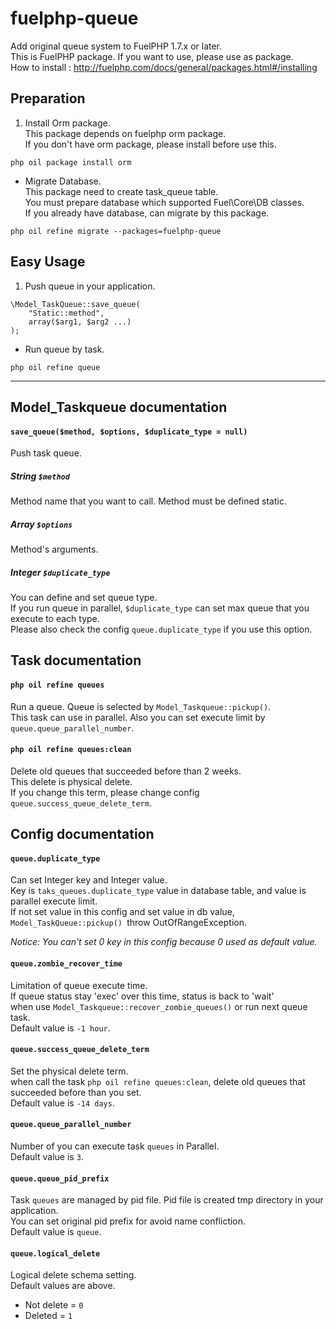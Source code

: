 # fuelphp-queue
Add original queue system to FuelPHP 1.7.x or later.  
This is FuelPHP package. If you want to use, please use as package.  
How to install : http://fuelphp.com/docs/general/packages.html#/installing

## Preparation
1. Install Orm package.  
This package depends on fuelphp orm package.  
If you don't have orm package, please install before use this.
```
php oil package install orm
```
+ Migrate Database.  
This package need to create task_queue table.  
You must prepare database which supported Fuel\Core\DB classes.  
If you already have database, can migrate by this package.
```
php oil refine migrate --packages=fuelphp-queue
```

## Easy Usage
1. Push queue in your application.
```
\Model_TaskQueue::save_queue(
    "Static::method",
    array($arg1, $arg2 ...)
);
```
+ Run queue by task.
```
php oil refine queue
```
------

## Model_Taskqueue documentation
#### `save_queue($method, $options, $duplicate_type = null)`
Push task queue.

##### String `$method`
Method name that you want to call. Method must be defined static.

##### Array `$options`
Method's arguments.

##### Integer `$duplicate_type`
You can define and set queue type.  
If you run queue in parallel, `$duplicate_type` can set max queue that you execute to each type.  
Please also check the config `queue.duplicate_type` if you use this option.

## Task documentation
#### `php oil refine queues`
Run a queue. Queue is selected by `Model_Taskqueue::pickup()`.  
This task can use in parallel. Also you can set execute limit by `queue.queue_parallel_number`.

#### `php oil refine queues:clean`
Delete old queues that succeeded before than 2 weeks.  
This delete is physical delete.  
If you change this term, please change config `queue.success_queue_delete_term`.

## Config documentation
#### `queue.duplicate_type`
Can set Integer key and Integer value.  
Key is `taks_queues.duplicate_type` value in database table, and value is parallel execute limit.  
If not set value in this config and set value in db value, `Model_TaskQueue::pickup() `throw OutOfRangeException.  

_Notice: You can't set 0 key in this config because 0 used as default value._

#### `queue.zombie_recover_time`
Limitation of queue execute time.  
If queue status stay 'exec' over this time, status is back to 'wait'  
when use `Model_Taskqueue::recover_zombie_queues()` or run next queue task.  
Default value is `-1 hour`.

#### `queue.success_queue_delete_term`
Set the physical delete term.  
when call the task `php oil refine queues:clean`, delete old queues that succeeded before than you set.  
Default value is `-14 days`.

#### `queue.queue_parallel_number`
Number of you can execute task `queues` in Parallel.  
Default value is `3`.

#### `queue.queue_pid_prefix`
Task `queues` are managed by pid file. Pid file is created tmp directory in your application.  
You can set original pid prefix for avoid name confliction.  
Default value is `queue`.

#### `queue.logical_delete`
Logical delete schema setting.  
Default values are above.
* Not delete = `0`
* Deleted = `1`

